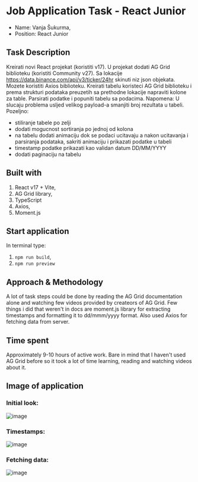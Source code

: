 # Job Application Task - React Junior 
- Name: Vanja Šukurma,
- Position: React Junior
## Task Description
Kreirati novi React projekat (koristiti v17). U projekat dodati AG Grid biblioteku (koristiti
Community v27). Sa lokacije https://data.binance.com/api/v3/ticker/24hr skinuti niz json objekata.
Mozete koristiti Axios biblioteku. Kreirati tabelu koristeci AG Grid biblioteku i prema strukturi
podataka preuzetih sa prethodne lokacije napraviti kolone za table. Parsirati podatke i popuniti
tabelu sa podacima.
Napomena:
U slucaju problema usljed velikog payload-a smanjiti broj rezultata u tabeli.
Pozeljno:
- stiliranje tabele po zelji
- dodati mogucnost sortiranja po jednoj od kolona
- na tabelu dodati animaciju dok se podaci ucitavaju a nakon ucitavanja i parsiranja podataka,
sakriti animaciju i prikazati podatke u tabeli
- timestamp podatke prikazati kao validan datum DD/MM/YYYY
- dodati paginaciju na tabelu
## Built with
1. React v17 + Vite,
2. AG Grid library,
3. TypeScript
4. Axios,
5. Moment.js
## Start application
In terminal type:
1. `npm run build`,
2. `npm run preview`
## Approach & Methodology
A lot of task steps could be done by reading the AG Grid documentation alone and watching few videos provided by createors of AG Grid. Few things i did that weren't in docs are moment.js library for extracting timestamps and formatting it to dd/mmm/yyyy format. Also used Axios for fetching data from server.
## Time spent
Approximately 9-10 hours of active work. Bare in mind that I haven't used AG Grid before so it took a lot of time learning, reading and watching videos about it.
## Image of application
### Initial look:
![image](https://github.com/VanjaXYZ/AG-Grid-React/assets/95103431/ca7a5c2b-6377-469a-9e7d-40c5878c1bfd)
### Timestamps:
![image](https://github.com/VanjaXYZ/AG-Grid-React/assets/95103431/df0f4bab-ef18-4e71-ab8b-2e9faadd5a3f)
### Fetching data:
![image](https://github.com/VanjaXYZ/AG-Grid-React/assets/95103431/af5ab141-3e60-4fd9-b55b-13b049fc433e)



